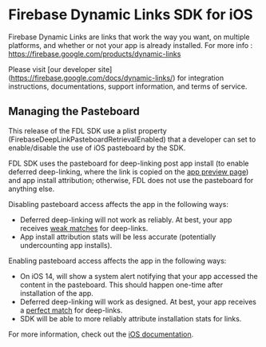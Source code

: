 # Firebase Dynamic Links SDK for iOS

Firebase Dynamic Links are links that work the way you want, on multiple platforms, and whether or not your app is already installed.
For more info : https://firebase.google.com/products/dynamic-links

Please visit [our developer site]
(https://firebase.google.com/docs/dynamic-links/) for integration instructions,
documentations, support information, and terms of service.

## Managing the Pasteboard

This release of the FDL SDK use a plist property (FirebaseDeepLinkPasteboardRetrievalEnabled) that a developer can set to enable/disable the use of iOS pasteboard by the SDK.

FDL SDK uses the pasteboard for deep-linking post app install (to enable deferred deep-linking, where the link is copied on the [app preview page](https://firebase.google.com/docs/dynamic-links/link-previews#app_preview_pages)) and app install attribution; otherwise, FDL does not use the pasteboard for anything else. 

Disabling pasteboard access affects the app in the following ways:
* Deferred deep-linking will not work as reliably.  At best, your app receives [weak matches](https://firebase.google.com/docs/reference/unity/namespace/firebase/dynamic-links#linkmatchstrength) for deep-links.
* App install attribution stats will be less accurate (potentially undercounting app installs).

Enabling pasteboard access affects the app in the following ways:
* On iOS 14, will show a system alert notifying that your app accessed the content in the pasteboard. This should happen one-time after installation of the app.
* Deferred deep-linking will work as designed.  At best, your app receives a [perfect match](https://firebase.google.com/docs/reference/unity/namespace/firebase/dynamic-links#linkmatchstrength) for deep-links.
* SDK will be able to more reliably attribute installation stats for links.

For more information, check out the [iOS documentation](https://firebase.google.com/docs/dynamic-links/ios/receive).
